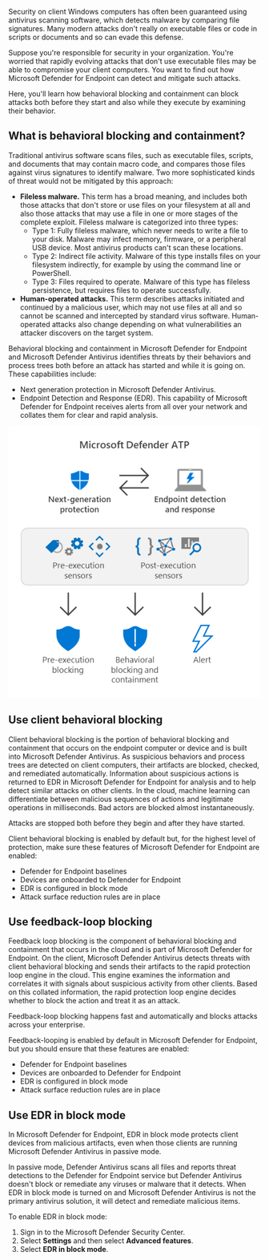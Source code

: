 Security on client Windows computers has often been guaranteed using antivirus scanning software, which detects malware by comparing file signatures. Many modern attacks don't really on executable files or code in scripts or documents and so can evade this defense.

Suppose you're responsible for security in your organization. You're worried that rapidly evolving attacks that don't use executable files may be able to compromise your client computers. You want to find out how Microsoft Defender for Endpoint can detect and mitigate such attacks.

Here, you'll learn how behavioral blocking and containment can block attacks both before they start and also while they execute by examining their behavior.

## What is behavioral blocking and containment?

Traditional antivirus software scans files, such as executable files, scripts, and documents that may contain macro code, and compares those files against virus signatures to identify malware. Two more sophisticated kinds of threat would not be mitigated by this approach:

- **Fileless malware.** This term has a broad meaning, and includes both those attacks that don't store or use files on your filesystem at all and also those attacks that may use a file in one or more stages of the complete exploit. Fileless malware is categorized into three types:
  - Type 1: Fully fileless malware, which never needs to write a file to your disk. Malware may infect memory, firmware, or a peripheral USB device. Most antivirus products can't scan these locations.
  - Type 2: Indirect file activity. Malware of this type installs files on your filesystem indirectly, for example by using the command line or PowerShell.
  - Type 3: Files required to operate. Malware of this type has fileless persistence, but requires files to operate successfully.
- **Human-operated attacks.** This term describes attacks initiated and continued by a malicious user, which may not use files at all and so cannot be scanned and intercepted by standard virus software. Human-operated attacks also change depending on what vulnerabilities an attacker discovers on the target system.

Behavioral blocking and containment in Microsoft Defender for Endpoint and Microsoft Defender Antivirus identifies threats by their behaviors and process trees both before an attack has started and while it is going on. These capabilities include:

- Next generation protection in Microsoft Defender Antivirus.
- Endpoint Detection and Response (EDR). This capability of Microsoft Defender for Endpoint receives alerts from all over your network and collates them for clear and rapid analysis. 

<!-- Image from: https://docs.microsoft.com/microsoft-365/security/defender-endpoint/behavioral-blocking-containment -->

![Components of the behavioral blocking and containment system](../media/3-behavioral-blocking-containment.png)

## Use client behavioral blocking

Client behavioral blocking is the portion of behavioral blocking and containment that occurs on the endpoint computer or device and is built into Microsoft Defender Antivirus. As suspicious behaviors and process trees are detected on client computers, their artifacts are blocked, checked, and remediated automatically. Information about suspicious actions is returned to EDR in Microsoft Defender for Endpoint for analysis and to help detect similar attacks on other clients. In the cloud, machine learning can differentiate between malicious sequences of actions and legitimate operations in milliseconds. Bad actors are blocked almost instantaneously.

Attacks are stopped both before they begin and after they have started.

Client behavioral blocking is enabled by default but, for the highest level of protection, make sure these features of Microsoft Defender for Endpoint are enabled:

- Defender for Endpoint baselines
- Devices are onboarded to Defender for Endpoint
- EDR is configured in block mode
- Attack surface reduction rules are in place

## Use feedback-loop blocking

Feedback loop blocking is the component of behavioral blocking and containment that occurs in the cloud and is part of Microsoft Defender for Endpoint. On the client, Microsoft Defender Antivirus detects threats with client behavioral blocking and sends their artifacts to the rapid protection loop engine in the cloud. This engine examines the information and correlates it with signals about suspicious activity from other clients. Based on this collated information, the rapid protection loop engine decides whether to block the action and treat it as an attack.

Feedback-loop blocking happens fast and automatically and blocks attacks across your enterprise.

Feedback-looping is enabled by default in Microsoft Defender for Endpoint, but you should ensure that these features are enabled:

- Defender for Endpoint baselines
- Devices are onboarded to Defender for Endpoint
- EDR is configured in block mode
- Attack surface reduction rules are in place

## Use EDR in block mode

In Microsoft Defender for Endpoint, EDR in block mode protects client devices from malicious artifacts, even when those clients are running Microsoft Defender Antivirus in passive mode. 

In passive mode, Defender Antivirus scans all files and reports threat detections to the Defender for Endpoint service but Defender Antivirus doesn't block or remediate any viruses or malware that it detects. When EDR in block mode is turned on and Microsoft Defender Antivirus is not the primary antivirus solution, it will detect and remediate malicious items.

To enable EDR in block mode:

1. Sign in to the Microsoft Defender Security Center.
1. Select **Settings** and then select **Advanced features**.
1. Select **EDR in block mode**.